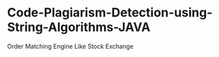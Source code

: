 # Code-Plagiarism-Detection-using-String-Algorithms-JAVA
Order Matching Engine Like Stock Exchange 
